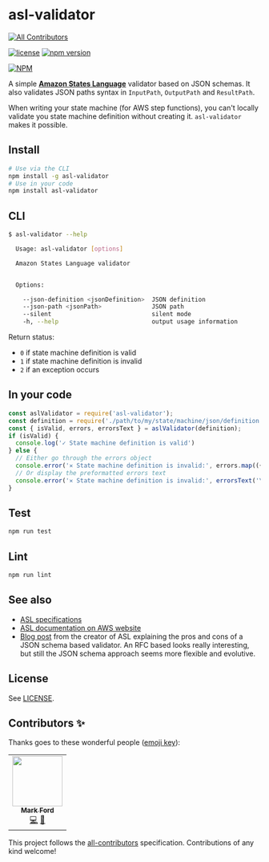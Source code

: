 # asl-validator

<!-- ALL-CONTRIBUTORS-BADGE:START - Do not remove or modify this section -->
[![All Contributors](https://img.shields.io/badge/all_contributors-1-orange.svg?style=flat-square)](#contributors-)
<!-- ALL-CONTRIBUTORS-BADGE:END -->

[![license](https://img.shields.io/badge/License-Apache%202.0-blue.svg)](https://github.com/ChristopheBougere/asl-validator/blob/main/LICENSE)
[![npm version](https://badge.fury.io/js/asl-validator.svg)](https://badge.fury.io/js/asl-validator)

[![NPM](https://nodei.co/npm/asl-validator.png?stars=true)](https://www.npmjs.com/package/asl-validator)

A simple [**Amazon States Language**](https://states-language.net/spec.html) validator based on JSON schemas. It also validates JSON paths syntax in `InputPath`, `OutputPath` and `ResultPath`.

When writing your state machine (for AWS step functions), you can't locally validate you state machine definition without creating it. `asl-validator` makes it possible.

## Install
```bash
# Use via the CLI
npm install -g asl-validator
# Use in your code
npm install asl-validator
```

## CLI
```bash
$ asl-validator --help

  Usage: asl-validator [options]

  Amazon States Language validator


  Options:

    --json-definition <jsonDefinition>  JSON definition
    --json-path <jsonPath>              JSON path
    --silent                            silent mode
    -h, --help                          output usage information
```
Return status:
- `0` if state machine definition is valid
- `1` if state machine definition is invalid
- `2` if an exception occurs

## In your code
```javascript
const aslValidator = require('asl-validator');
const definition = require('./path/to/my/state/machine/json/definition');
const { isValid, errors, errorsText } = aslValidator(definition);
if (isValid) {
  console.log('✓ State machine definition is valid')
} else {
  // Either go through the errors object
  console.error('✕ State machine definition is invalid:', errors.map(({ message }) => message).join('\n'));
  // Or display the preformatted errors text
  console.error('✕ State machine definition is invalid:', errorsText('\n'));
}
```

## Test
```bash
npm run test
```

## Lint
```bash
npm run lint
```

## See also
- [ASL specifications](https://states-language.net/spec.html)
- [ASL documentation on AWS website](http://docs.aws.amazon.com/step-functions/latest/dg/concepts-amazon-states-language.html)
- [Blog post](https://www.tbray.org/ongoing/When/201x/2016/12/01/J2119-Validator) from the creator of ASL explaining the pros and cons of a JSON schema based validator. An RFC based looks really interesting, but still the JSON schema approach seems more flexible and evolutive.


## License
See [LICENSE](./LICENSE).

## Contributors ✨

Thanks goes to these wonderful people ([emoji key](https://allcontributors.org/docs/en/emoji-key)):

<!-- ALL-CONTRIBUTORS-LIST:START - Do not remove or modify this section -->
<!-- prettier-ignore-start -->
<!-- markdownlint-disable -->
<table>
  <tr>
    <td align="center"><a href="https://github.com/massfords"><img src="https://avatars.githubusercontent.com/u/569665?v=4?s=100" width="100px;" alt=""/><br /><sub><b>Mark Ford</b></sub></a><br /><a href="https://github.com/ChristopheBougere/asl-validator/commits?author=massfords" title="Code">💻</a> <a href="#ideas-massfords" title="Ideas, Planning, & Feedback">🤔</a></td>
  </tr>
</table>

<!-- markdownlint-restore -->
<!-- prettier-ignore-end -->

<!-- ALL-CONTRIBUTORS-LIST:END -->

This project follows the [all-contributors](https://github.com/all-contributors/all-contributors) specification. Contributions of any kind welcome!
